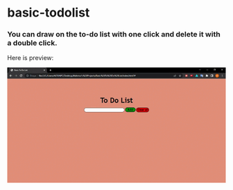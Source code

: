 # basic-todolist

### You can draw on the to-do list with one click and delete it with a double click.
Here is preview:

![Banner gif](https://github.com/xMt10/basic-todolist/blob/main/Basic%20To%20Do%20List%20.gif)
